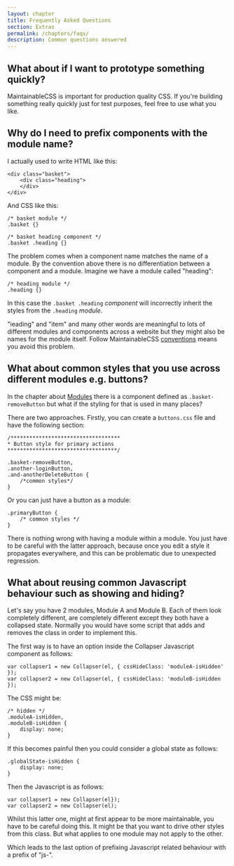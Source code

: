 ```yaml
---
layout: chapter
title: Frequently Asked Questions
section: Extras
permalink: /chapters/faqs/
description: Common questions answered
---
```


## What about if I want to prototype something quickly?

MaintainableCSS is important for production quality CSS. If you're building something really quickly just for test purposes, feel free to use what you like.

## Why do I need to prefix components with the module name?

I actually used to write HTML like this:

	<div class="basket">
		<div class="heading">
		</div>
	</div>

And CSS like this:

	/* basket module */
	.basket {}

	/* basket heading component */
	.basket .heading {}

The problem comes when a component name matches the name of a module. By the convention above there is no differentiation between a component and a module. Imagine we have a module called "heading":

	/* heading module */
	.heading {}

In this case the `.basket .heading` *component* will incorrectly inherit the styles from the `.heading` *module*.

"ieading" and "item" and many other words are meaningful to lots of different modules and components across a website but they might also be names for the module itself. Follow MaintainableCSS [conventions](/chapters/conventions/) means you avoid this problem.

## What about common styles that you use across different modules e.g. buttons?

In the chapter about [Modules](/chapters/modules/) there is a component defined as `.basket-removeButton` but what if the styling for that is used in many places?

There are two approaches. Firstly, you can create a `buttons.css` file and have the following section:

	/***********************************
	* Button style for primary actions
	***********************************/

	.basket-removeButton,
	.another-loginButton,
	.and-anotherDeleteButton {
		/*common styles*/
	}

Or you can just have a button as a module:

	.primaryButton {
		/* common styles */
	}

There is nothing wrong with having a module within a module. You just have to be careful with the latter approach, because once you edit a style it propagates everywhere, and this can be problematic due to unexpected regression.

## What about reusing common Javascript behaviour such as showing and hiding?
<!--https://github.com/adamsilver/maintainablecss.com/issues/20-->

Let's say you have 2 modules, Module A and Module B. Each of them look completely different, are completely different except they both have a collapsed state. Normally you would have some script that adds and removes the class in order to implement this.

The first way is to have an option inside the Collapser Javascript component as follows:

	var collapser1 = new Collapser(el, { cssHideClass: 'moduleA-isHidden' });
	var collapser2 = new Collapser(el, { cssHideClass: 'moduleB-isHidden });

The CSS might be:

	/* hidden */
	.moduleA-isHidden,
	.moduleB-isHidden {
		display: none;
	}
	
If this becomes painful then you could consider a global state as follows:

	.globalState-isHidden {
		display: none;
	}

Then the Javascript is as follows:

	var collapser1 = new Collapser(el});
	var collapser2 = new Collapser(el);

Whilst this latter one, might at first appear to be more maintainable, you have to be careful doing this. It might be that you want to drive other styles from this class. But what applies to one module may not apply to the other. 

Which leads to the last option of prefixing Javascript related behaviour with a prefix of "js-".